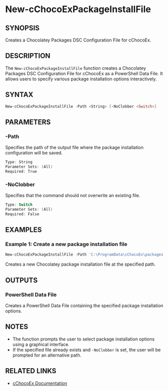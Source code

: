 # New-cChocoExPackageInstallFile

## SYNOPSIS
Creates a Chocolatey Packages DSC Configuration File for cChocoEx.

## DESCRIPTION
The `New-cChocoExPackageInstallFile` function creates a Chocolatey Packages DSC Configuration File for cChocoEx as a PowerShell Data File. It allows users to specify various package installation options interactively.

## SYNTAX

```powershell
New-cChocoExPackageInstallFile -Path <String> [-NoClobber <Switch>]
```

## PARAMETERS

### -Path
Specifies the path of the output file where the package installation configuration will be saved.

```powershell
Type: String
Parameter Sets: (All)
Required: True
```

### -NoClobber
Specifies that the command should not overwrite an existing file.

```powershell
Type: Switch
Parameter Sets: (All)
Required: False
```

## EXAMPLES

### Example 1: Create a new package installation file
```powershell
New-cChocoExPackageInstallFile -Path 'C:\ProgramData\cChocoEx\packages.psd1'
```

Creates a new Chocolatey package installation file at the specified path.

## OUTPUTS

### PowerShell Data File
Creates a PowerShell Data File containing the specified package installation options.

## NOTES
- The function prompts the user to select package installation options using a graphical interface.
- If the specified file already exists and `-NoClobber` is set, the user will be prompted for an alternative path.

## RELATED LINKS
- [cChocoEx Documentation](https://github.com/jyonke/cChocoEx) 